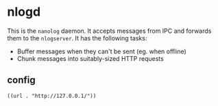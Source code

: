 
# nlogd

This is the `nanolog` daemon. It accepts messages from IPC and forwards them to the `nlogserver`. It has the following tasks:

- Buffer messages when they can't be sent (eg. when offline)
- Chunk messages into suitably-sized HTTP requests


## config

```
((url . "http://127.0.0.1/"))
```
